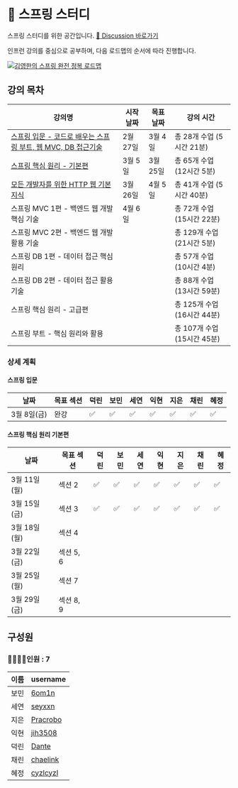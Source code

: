 # 🌱 스프링 스터디

스프링 스터디를 위한 공간입니다. [📒 Discussion 바로가기](https://github.com/2024-SpringStudy/spring/discussions)  

인프런 강의를 중심으로 공부하며, 다음 로드맵의 순서에 따라 진행합니다.  

[![김영한의 스프링 완전 정복 로드맵](https://ifh.cc/g/W2MDov.jpg)](https://www.inflearn.com/roadmaps/373)


## 강의 목차
| 강의명 | 시작 날짜 | 목표 날짜 | 강의 시간 |
| ---- | ---- | ---- | --- |
| [스프링 입문 - 코드로 배우는 스프링 부트, 웹 MVC, DB 접근기술](#스프링-입문) | 2월 27일 | 3월 4일 | 총 28개 수업 (5시간 21분) |
| [스프링 핵심 원리 - 기본편](#스프링-핵심-원리-기본편) | 3월 5일 | 3월 25일 | 	총 65개 수업 (12시간 5분) |
| [모든 개발자를 위한 HTTP 웹 기본 지식](#모든-개발자를-위한-HTTP-웹-기본-지식) | 3월 26일 | 4월 5일 | 총 41개 수업 (5시간 40분) |
| 스프링 MVC 1편 - 백엔드 웹 개발 핵심 기술 | 4월 6일 | | 총 72개 수업 (15시간 22분) |
| 스프링 MVC 2편 - 백엔드 웹 개발 활용 기술 | | | 총 129개 수업 (21시간 5분) |
| 스프링 DB 1편 - 데이터 접근 핵심 원리 | | | 총 57개 수업 (10시간 4분) |
| 스프링 DB 2편 - 데이터 접근 활용 기술 | | | 총 88개 수업 (13시간 59분) |
| 스프링 핵심 원리 - 고급편 | | | 총 125개 수업 (16시간 44분) |
| 스프링 부트 - 핵심 원리와 활용 | | | 총 107개 수업 (15시간 45분) |

### 상세 계획
#### 스프링 입문
| 날짜 | 목표 섹션 | 덕린 | 보민 | 세연 | 익현 | 지은 | 채린 | 혜정 |
| --- | ------- | --- | --- | ---| ---|---- | ----| -----|
| 3월 8일(금) | 완강 |   ✅    |  ✅    |  ✅ |  ✅   |  ✅    |  ✅     |  ✅     |

#### 스프링 핵심 원리 기본편
| 날짜 | 목표 섹션 | 덕린 | 보민 | 세연 | 익현 | 지은 | 채린 | 혜정 |
| --- | ------- | --- | --- | ---| ---|---- | ----| -----|
| 3월 11일(월) | 섹션 2 |   ✅   |  ✅   |  ✅ |  ✅ |   ✅  |   ✅   |  ✅     |
| 3월 15일(금) | 섹션 3 |    ✅   |   ✅   |  ✅  |   ✅ |   ✅   |    ✅   |    ✅   |
| 3월 18일(월) | 섹션 4 |      |     |   |   |     |      |      |
| 3월 22일(금) | 섹션 5, 6|      |     |   |   |     |      |      |
| 3월 25일(월) | 섹션 7 |      |     |   |   |     |      |      |
| 3월 29일(금) | 섹션 8, 9 |    |    |    |    |    |      |      |

<!---
#### 모든 개발자를 위한 HTTP 웹 기본 지식
| 날짜 | 목표 섹션 | 덕린 | 보민 | 세연 | 익현 | 지은 | 채린 | 혜정 |
| --- | ------- | --- | --- | ---| ---|---- | ----| -----|
| 3월 29일(금) | 섹션 4 |      |     |   |   |     |      |      |
| 4월 1일(월) | 섹션 6 |      |     |   |   |     |      |      |
| 4월 5일(금) | 섹션 9(완강) |      |     |   |   |     |      |      |

--->

<!---
#### 스프링 MVC 1편 - 백엔드 웹 개발 핵심 기술 (예정)
| 날짜 | 목표 섹션 | 덕린 | 보민 | 세연 | 익현 | 지은 | 채린 | 혜정 |
| --- | ------- | --- | --- | ---| ---|---- | ----| -----|
| 4월 8일(월) | 섹션 1 |      |     |   |   |     |      |      |
| 4월 12일(금) | 섹션 2 |      |     |   |   |     |      |      |
| 4월 15일(월) | 섹션 3 |      |     |   |   |     |      |      |
| 4월 19일(금) | 섹션 4 |      |     |   |   |     |      |      |
| 4월 22일(월) | 섹션 5 |      |     |   |   |     |      |      |
| 4월 26일(금) | 섹션 6 |      |     |   |   |     |      |      |
| 4월 29일(월) | 섹션 8(완강) |      |     |   |   |     |      |      |
--->

<!---
#### 스프링 MVC 2편 - 백엔드 웹 개발 활용 기술
| 날짜 | 목표 섹션 | 덕린 | 보민 | 세연 | 익현 | 지은 | 채린 | 혜정 |
| --- | ------- | --- | --- | ---| ---|---- | ----| -----|

#### 스프링 DB 1편 - 데이터 접근 핵심 원리
| 날짜 | 목표 섹션 | 덕린 | 보민 | 세연 | 익현 | 지은 | 채린 | 혜정 |
| --- | ------- | --- | --- | ---| ---|---- | ----| -----|

#### 스프링 DB 2편 - 데이터 접근 활용 기술
| 날짜 | 목표 섹션 | 덕린 | 보민 | 세연 | 익현 | 지은 | 채린 | 혜정 |
| --- | ------- | --- | --- | ---| ---|---- | ----| -----|

#### 스프링 핵심 원리 고급편
| 날짜 | 목표 섹션 | 덕린 | 보민 | 세연 | 익현 | 지은 | 채린 | 혜정 |
| --- | ------- | --- | --- | ---| ---|---- | ----| -----|

#### 스프링 부트 - 핵심 원리와 활용
| 날짜 | 목표 섹션 | 덕린 | 보민 | 세연 | 익현 | 지은 | 채린 | 혜정 |
| --- | ------- | --- | --- | ---| ---|---- | ----| -----|

--->

## 구성원
### 👩‍👩‍👧‍👦인원 : 7
| 이름 | username |
| --- | --- |
| 보민 | [6om1n](https://github.com/6om1n) |
| 세연 | [seyxxn](https://github.com/seyxxn) |
| 지은 | [Pracrobo](https://github.com/Pracrobo) |
| 익현 | [jih3508](https://github.com/jih3508) |
| 덕린 | [Dante](https://github.com/YuDeokRin) |
| 채린 | [chaelink](https://github.com/chaelink)|
| 혜정 | [cyzlcyzl](https://github.com/cyzlcyzl)|
